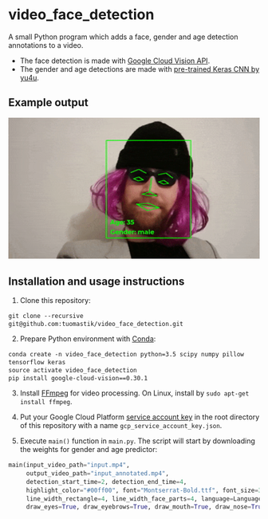 # video_face_detection

A small Python program which adds a face, gender and age detection annotations to a video.

* The face detection is made with [Google Cloud Vision API](https://cloud.google.com/vision/).
* The gender and age detections are made with [pre-trained Keras CNN by yu4u](https://github.com/yu4u/age-gender-estimation).

## Example output

<img src="example_output.gif" width="600">

## Installation and usage instructions

1. Clone this repository:

```shell
git clone --recursive git@github.com:tuomastik/video_face_detection.git
```

2. Prepare Python environment with [Conda](https://conda.io/docs/):

```shell
conda create -n video_face_detection python=3.5 scipy numpy pillow tensorflow keras
source activate video_face_detection
pip install google-cloud-vision==0.30.1
```

3. Install [FFmpeg](https://github.com/FFmpeg/FFmpeg) for video processing. On Linux, install by `sudo apt-get install ffmpeg`.

4. Put your Google Cloud Platform [service account key](https://console.cloud.google.com/apis/credentials) in the root directory of this repository with a name `gcp_service_account_key.json`.

5. Execute `main()` function in `main.py`. The script will start by downloading the weights for gender and age predictor:

```python
main(input_video_path="input.mp4",
     output_video_path="input_annotated.mp4",
     detection_start_time=2, detection_end_time=4,
     highlight_color="#00ff00", font="Montserrat-Bold.ttf", font_size=32,
     line_width_rectangle=4, line_width_face_parts=4, language=Language.english,
     draw_eyes=True, draw_eyebrows=True, draw_mouth=True, draw_nose=True)
```
